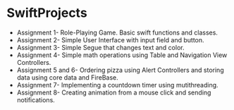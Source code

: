 # SwiftProjects
* Assignment 1- Role-Playing Game. Basic swift functions and classes.
* Assignment 2- Simple User Interface with input field and button.
* Assignment 3- Simple Segue that changes text and color.
* Assignment 4- Simple math operations using Table and Navigation View Controllers.
* Assignment 5 and 6- Ordering pizza using Alert Controllers and storing data using core data and FireBase.
* Assignment 7- Implementing a countdown timer using mutithreading.
* Assignment 8- Creating animation from a mouse click and sending notifications.
